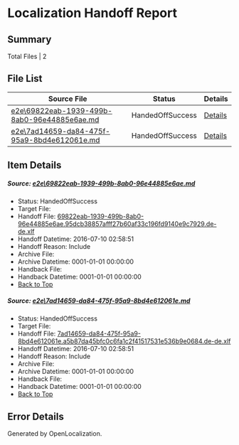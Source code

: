 # <a name='report-top'></a> Localization Handoff Report

## Summary
 Total Files | 2

## File List
 Source File | Status | Details 
 ----------- | ------ | ------- 
 [e2e\69822eab-1939-499b-8ab0-96e44885e6ae.md](https://github.com/OpenLocalizationTestOrg/oltest/blob/327b36b4f455addbd4e0d0933438b468e79b4883/e2e/69822eab-1939-499b-8ab0-96e44885e6ae.md) | HandedOffSuccess | [Details](#f85bf75faffbc52e92bf2ff3eb5c1785eca5c3711)
 [e2e\7ad14659-da84-475f-95a9-8bd4e612061e.md](https://github.com/OpenLocalizationTestOrg/oltest/blob/327b36b4f455addbd4e0d0933438b468e79b4883/e2e/7ad14659-da84-475f-95a9-8bd4e612061e.md) | HandedOffSuccess | [Details](#03da371029265649744d98653fb643dd373aa56c2)

## Item Details
##### <a name='f85bf75faffbc52e92bf2ff3eb5c1785eca5c3711'></a> Source: [e2e\69822eab-1939-499b-8ab0-96e44885e6ae.md](https://github.com/OpenLocalizationTestOrg/oltest/blob/327b36b4f455addbd4e0d0933438b468e79b4883/e2e/69822eab-1939-499b-8ab0-96e44885e6ae.md)
* Status: HandedOffSuccess
* Target File: 
* Handoff File: [69822eab-1939-499b-8ab0-96e44885e6ae.95dcb38857afff27b60af33c196fd9140e9c7929.de-de.xlf](https://github.com/OpenLocalizationTestOrg/olhandoff-e2e/blob/e01f01401976bcd7e495cb68326e2a3fde4d86b0/ol-handoff/OpenLocalizationTestOrg/oltest-dede-fly/ci/ht/69822eab-1939-499b-8ab0-96e44885e6ae.95dcb38857afff27b60af33c196fd9140e9c7929.de-de.xlf)
* Handoff Datetime: 2016-07-10 02:58:51
* Handoff Reason: Include
* Archive File: 
* Archive Datetime: 0001-01-01 00:00:00
* Handback File: 
* Handback Datetime: 0001-01-01 00:00:00
* [Back to Top](#report-top)

##### <a name='03da371029265649744d98653fb643dd373aa56c2'></a> Source: [e2e\7ad14659-da84-475f-95a9-8bd4e612061e.md](https://github.com/OpenLocalizationTestOrg/oltest/blob/327b36b4f455addbd4e0d0933438b468e79b4883/e2e/7ad14659-da84-475f-95a9-8bd4e612061e.md)
* Status: HandedOffSuccess
* Target File: 
* Handoff File: [7ad14659-da84-475f-95a9-8bd4e612061e.a5b87da45bfc0c6fa1c2f41517531e536b9e0684.de-de.xlf](https://github.com/OpenLocalizationTestOrg/olhandoff-e2e/blob/e01f01401976bcd7e495cb68326e2a3fde4d86b0/ol-handoff/OpenLocalizationTestOrg/oltest-dede-fly/ci/ht/7ad14659-da84-475f-95a9-8bd4e612061e.a5b87da45bfc0c6fa1c2f41517531e536b9e0684.de-de.xlf)
* Handoff Datetime: 2016-07-10 02:58:51
* Handoff Reason: Include
* Archive File: 
* Archive Datetime: 0001-01-01 00:00:00
* Handback File: 
* Handback Datetime: 0001-01-01 00:00:00
* [Back to Top](#report-top)


## Error Details

Generated by OpenLocalization.

